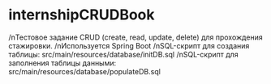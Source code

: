 # internshipCRUDBook
/nТестовое задание CRUD (create, read, update, delete) для прохождения стажировки.
/nИспользуется Spring Boot
/nSQL-скрипт для создания таблицы: src/main/resources/database/initDB.sql
/nSQL-скрипт для заполнения таблицы данными:  src/main/resources/database/populateDB.sql
